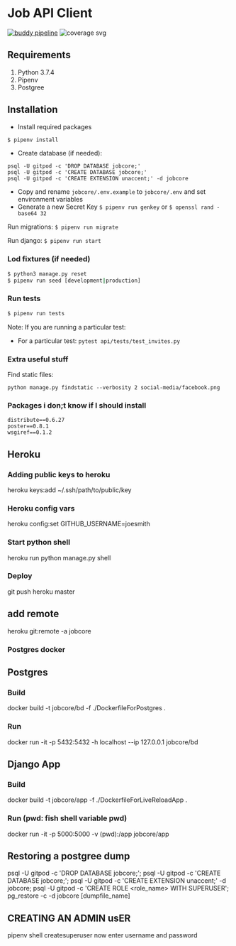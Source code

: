 # Job API Client

[![buddy pipeline](https://app.buddy.works/jobcore/rest-api/pipelines/pipeline/132168/badge.svg?token=d248fd7fd9018672bfcfc67ebc25c73faf27f90b18b94d15856cdea170fb18be "buddy pipeline")](https://app.buddy.works/jobcore/rest-api/pipelines/pipeline/132168) <img src="./coverage.svg" alt="coverage svg">

## Requirements

1. Python 3.7.4
2. Pipenv
3. Postgree

## Installation

- Install required packages

```bash
$ pipenv install
```

- Create database (if needed):

```
psql -U gitpod -c 'DROP DATABASE jobcore;'
psql -U gitpod -c 'CREATE DATABASE jobcore;'
psql -U gitpod -c 'CREATE EXTENSION unaccent;' -d jobcore
```

- Copy and rename `jobcore/.env.example` to `jobcore/.env` and set environment variables
- Generate a new Secret Key `$ pipenv run genkey` or `$ openssl rand -base64 32`

Run migrations: `$ pipenv run migrate`

Run django: `$ pipenv run start`

### Lod fixtures (if needed)

```sh
$ python3 manage.py reset
$ pipenv run seed [development|production]
```

### Run tests

```sh
$ pipenv run tests
```

Note: If you are running a particular test:

- For a particular test: `pytest api/tests/test_invites.py`

### Extra useful stuff

Find static files:

```
python manage.py findstatic --verbosity 2 social-media/facebook.png
```

### Packages i don;t know if I should install

```
distribute==0.6.27
poster==0.8.1
wsgiref==0.1.2
```

## Heroku

### Adding public keys to heroku

heroku keys:add ~/.ssh/path/to/public/key

### Heroku config vars

heroku config:set GITHUB_USERNAME=joesmith

### Start python shell

heroku run python manage.py shell

### Deploy

git push heroku master

## add remote
heroku git:remote -a jobcore


### Postgres docker

## Postgres
### Build
docker build -t jobcore/bd -f ./DockerfileForPostgres .
### Run
docker run -it -p 5432:5432 -h localhost --ip 127.0.0.1 jobcore/bd


## Django App
### Build
docker build -t jobcore/app -f ./DockerfileForLiveReloadApp  .
### Run (pwd: fish shell variable pwd)
docker run -it -p 5000:5000 -v (pwd):/app jobcore/app


## Restoring a postgree dump
psql -U gitpod -c 'DROP DATABASE jobcore;';
psql -U gitpod -c 'CREATE DATABASE jobcore;';
psql -U gitpod -c 'CREATE EXTENSION unaccent;' -d jobcore;
psql -U gitpod -c 'CREATE ROLE <role_name> WITH SUPERUSER';
pg_restore -c -d jobcore [dumpfile_name]

## CREATING AN ADMIN usER 
pipenv shell createsuperuser
now enter username and password
